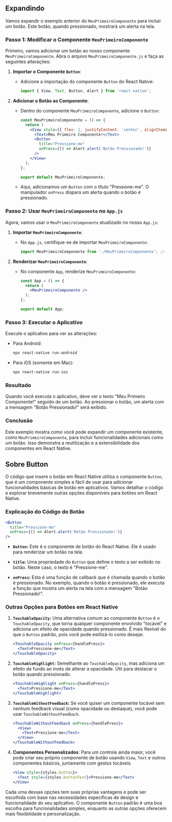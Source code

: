 ## Expandindo

Vamos expandir o exemplo anterior do `MeuPrimeiroComponente` para incluir um botão. Este botão, quando pressionado, mostrará um alerta na tela.

### Passo 1: Modificar o Componente `MeuPrimeiroComponente`

Primeiro, vamos adicionar um botão ao nosso componente `MeuPrimeiroComponente`. Abra o arquivo `MeuPrimeiroComponente.js` e faça as seguintes alterações:

1. **Importar o Componente `Button`**:
   - Adicione a importação do componente `Button` do React Native:
     ```jsx
     import { View, Text, Button, Alert } from 'react-native';
     ```

2. **Adicionar o Botão ao Componente**:
   - Dentro do componente `MeuPrimeiroComponente`, adicione o `Button`:
     ```jsx
     const MeuPrimeiroComponente = () => {
       return (
         <View style={{ flex: 1, justifyContent: 'center', alignItems: 'center' }}>
           <Text>Meu Primeiro Componente!</Text>
           <Button
             title="Pressione-me"
             onPress={() => Alert.alert('Botão Pressionado!')}
           />
         </View>
       );
     };

     export default MeuPrimeiroComponente;
     ```

   - Aqui, adicionamos um `Button` com o título "Pressione-me". O manipulador `onPress` dispara um alerta quando o botão é pressionado.

### Passo 2: Usar `MeuPrimeiroComponente` no `App.js`

Agora, vamos usar o `MeuPrimeiroComponente` atualizado no nosso `App.js`:

1. **Importar `MeuPrimeiroComponente`**:
   - No `App.js`, certifique-se de importar `MeuPrimeiroComponente`:
     ```jsx
     import MeuPrimeiroComponente from './MeuPrimeiroComponente'; // Ajuste o caminho conforme necessário
     ```

2. **Renderizar `MeuPrimeiroComponente`**:
   - No componente `App`, renderize `MeuPrimeiroComponente`:
     ```jsx
     const App = () => {
       return (
         <MeuPrimeiroComponente />
       );
     };

     export default App;
     ```

### Passo 3: Executar o Aplicativo

Execute o aplicativo para ver as alterações:

- Para Android:
  ```bash
  npx react-native run-android
  ```

- Para iOS (somente em Mac):
  ```bash
  npx react-native run-ios
  ```

### Resultado

Quando você executa o aplicativo, deve ver o texto "Meu Primeiro Componente!" seguido de um botão. Ao pressionar o botão, um alerta com a mensagem "Botão Pressionado!" será exibido.

### Conclusão

Este exemplo mostra como você pode expandir um componente existente, como `MeuPrimeiroComponente`, para incluir funcionalidades adicionais como um botão. Isso demonstra a reutilização e a extensibilidade dos componentes em React Native.

## Sobre Button

O código que insere o botão em React Native utiliza o componente `Button`, que é um componente simples e fácil de usar para adicionar funcionalidades básicas de botão em aplicativos. Vamos detalhar o código e explorar brevemente outras opções disponíveis para botões em React Native.

### Explicação do Código do Botão

```jsx
<Button
  title="Pressione-me"
  onPress={() => Alert.alert('Botão Pressionado!')}
/>
```

- **`Button`:** Este é o componente de botão do React Native. Ele é usado para renderizar um botão na tela.

- **`title`:** Uma propriedade do `Button` que define o texto a ser exibido no botão. Neste caso, o texto é "Pressione-me".

- **`onPress`:** Esta é uma função de callback que é chamada quando o botão é pressionado. No exemplo, quando o botão é pressionado, ele executa a função que mostra um alerta na tela com a mensagem "Botão Pressionado!".

### Outras Opções para Botões em React Native

1. **`TouchableOpacity`:** Uma alternativa comum ao componente `Button` é o `TouchableOpacity`, que torna qualquer componente envolvido "tocável" e adiciona um efeito de opacidade quando pressionado. É mais flexível do que o `Button` padrão, pois você pode estilizá-lo como desejar.

   ```jsx
   <TouchableOpacity onPress={handlePress}>
     <Text>Pressione-me</Text>
   </TouchableOpacity>
   ```

2. **`TouchableHighlight`:** Semelhante ao `TouchableOpacity`, mas adiciona um efeito de fundo ao invés de alterar a opacidade. Útil para destacar o botão quando pressionado.

   ```jsx
   <TouchableHighlight onPress={handlePress}>
     <Text>Pressione-me</Text>
   </TouchableHighlight>
   ```

3. **`TouchableWithoutFeedback`:** Se você quiser um componente tocável sem nenhum feedback visual (como opacidade ou destaque), você pode usar `TouchableWithoutFeedback`.

   ```jsx
   <TouchableWithoutFeedback onPress={handlePress}>
     <View>
       <Text>Pressione-me</Text>
     </View>
   </TouchableWithoutFeedback>
   ```

4. **Componentes Personalizados**: Para um controle ainda maior, você pode criar seu próprio componente de botão usando `View`, `Text` e outros componentes básicos, juntamente com gestos tocáveis.

   ```jsx
   <View style={styles.button}>
     <Text style={styles.buttonText}>Pressione-me</Text>
   </View>
   ```

Cada uma dessas opções tem suas próprias vantagens e pode ser escolhida com base nas necessidades específicas de design e funcionalidade do seu aplicativo. O componente `Button` padrão é uma boa escolha para funcionalidades simples, enquanto as outras opções oferecem mais flexibilidade e personalização.